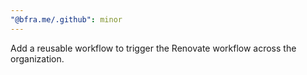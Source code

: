 ```yaml
---
"@bfra.me/.github": minor
---
```


Add a reusable workflow to trigger the Renovate workflow across the organization. 
  